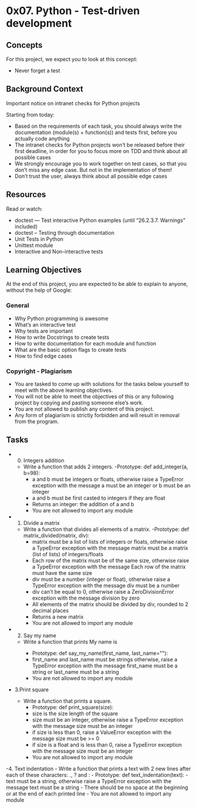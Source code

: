 # 0x07. Python - Test-driven development


## Concepts

For this project, we expect you to look at this concept:
- Never forget a test


## Background Context

Important notice on intranet checks for Python projects

Starting from today:

- Based on the requirements of each task, you should always write the documentation (module(s) + function(s)) and tests first, before you actually code anything
- The intranet checks for Python projects won’t be released before their first deadline, in order for you to focus more on TDD and think about all possible cases
- We strongly encourage you to work together on test cases, so that you don’t miss any edge case. But not in the implementation of them!
- Don’t trust the user, always think about all possible edge cases


## Resources

Read or watch:

- doctest — Test interactive Python examples (until “26.2.3.7. Warnings” included)
- doctest – Testing through documentation
- Unit Tests in Python
- Unittest module
- Interactive and Non-interactive tests


## Learning Objectives
At the end of this project, you are expected to be able to explain to anyone, without the help of Google:

### General

- Why Python programming is awesome
- What’s an interactive test
- Why tests are important
- How to write Docstrings to create tests
- How to write documentation for each module and function
- What are the basic option flags to create tests
- How to find edge cases


### Copyright - Plagiarism
- You are tasked to come up with solutions for the tasks below yourself to meet with the above learning objectives.
- You will not be able to meet the objectives of this or any following project by copying and pasting someone else’s work.
- You are not allowed to publish any content of this project.
- Any form of plagiarism is strictly forbidden and will result in removal from the program.


## Tasks

- 0. Integers addition
  - Write a function that adds 2 integers.
    -Prototype: def add_integer(a, b=98):
    - a and b must be integers or floats, otherwise raise a TypeError exception with the message a must be an integer or b must be an integer
    - a and b must be first casted to integers if they are float
    - Returns an integer: the addition of a and b
    - You are not allowed to import any module

- 1. Divide a matrix
  - Write a function that divides all elements of a matrix.
    -Prototype: def matrix_divided(matrix, div):
    - matrix must be a list of lists of integers or floats, otherwise raise a TypeError exception with the message matrix must be a matrix (list of lists) of integers/floats
    - Each row of the matrix must be of the same size, otherwise raise a TypeError exception with the message Each row of the matrix must have the same size
    - div must be a number (integer or float), otherwise raise a TypeError exception with the message div must be a number
    - div can’t be equal to 0, otherwise raise a ZeroDivisionError exception with the message division by zero
    - All elements of the matrix should be divided by div, rounded to 2 decimal places
    - Returns a new matrix
    - You are not allowed to import any module

- 2. Say my name
  - Write a function that prints My name is <first name> <last name>
    - Prototype: def say_my_name(first_name, last_name=""):
    - first_name and last_name must be strings otherwise, raise a TypeError exception with the message first_name must be a string or last_name must be a string
    - You are not allowed to import any module

- 3.Print square
  - Write a function that prints a square.
    - Prototype: def print_square(size):
    - size is the size length of the square
    - size must be an integer, otherwise raise a TypeError exception with the message size must be an integer
    - if size is less than 0, raise a ValueError exception with the message size must be >= 0
    - if size is a float and is less than 0, raise a TypeError exception with the message size must be an integer
    - You are not allowed to import any module

-4. Text indentation
    - Write a function that prints a text with 2 new lines after each of these characters: ., ? and :
      - Prototype: def text_indentation(text):
      - text must be a string, otherwise raise a TypeError exception with the message text must be a string
      - There should be no space at the beginning or at the end of each printed line
      - You are not allowed to import any module
